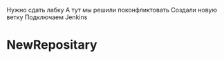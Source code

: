 Нужно сдать лабку
А тут мы решили поконфликтовать
Создали новую ветку
Подключаем Jenkins
# NewRepositary
